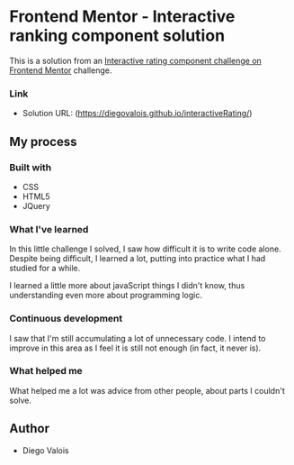# Frontend Mentor - Interactive ranking component solution

This is a solution from an [Interactive rating component challenge on Frontend Mentor](https://www.frontendmentor.io/challenges/interactive-rating-component-koxpeBUmI) challenge.


### Link

- Solution URL: (https://diegovalois.github.io/interactiveRating/)

## My process

### Built with

- CSS
- HTML5
- JQuery

### What I've learned

In this little challenge I solved, I saw how difficult it is to write code alone. Despite being difficult, I learned a lot, putting into practice what I had studied for a while.

I learned a little more about javaScript things I didn't know, thus understanding even more about programming logic.

### Continuous development

I saw that I'm still accumulating a lot of unnecessary code. I intend to improve in this area as I feel it is still not enough (in fact, it never is).

### What helped me

What helped me a lot was advice from other people, about parts I couldn't solve.

## Author

- Diego Valois
